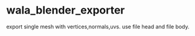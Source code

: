﻿wala_blender_exporter
=====================
export single mesh with vertices,normals,uvs.
use file head and file body.